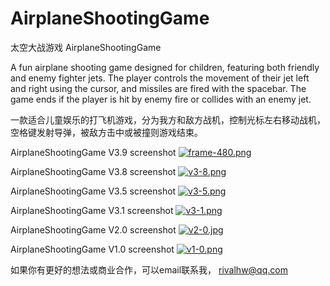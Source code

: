 # AirplaneShootingGame
太空大战游戏 AirplaneShootingGame

A fun airplane shooting game designed for children, featuring both friendly and enemy fighter jets. The player controls the movement of their jet left and right using the cursor, and missiles are fired with the spacebar. The game ends if the player is hit by enemy fire or collides with an enemy jet.

一款适合儿童娱乐的打飞机游戏，分为我方和敌方战机，控制光标左右移动战机，空格键发射导弹，被敌方击中或被撞则游戏结束。

AirplaneShootingGame V3.9 screenshot 
[![frame-480.png](https://i.postimg.cc/9M3XBSDp/frame-480.png)](https://postimg.cc/2qwfk0Fb)

AirplaneShootingGame V3.8 screenshot
[![v3-8.png](https://i.postimg.cc/BQMjcDZP/v3-8.png)](https://postimg.cc/hfQ4KXdK)

AirplaneShootingGame V3.5 screenshot
[![v3-5.png](https://i.postimg.cc/3wLjP5t1/v3-5.png)](https://postimg.cc/kVbtbZ3R)

AirplaneShootingGame V3.1 screenshot
[![v3-1.png](https://i.postimg.cc/jdRw9PV5/v3-1.png)](https://postimg.cc/qgZv6tvV)

AirplaneShootingGame V2.0 screenshot
[![v2-0.jpg](https://i.postimg.cc/pVf5qk64/v2-0.jpg)](https://postimg.cc/QVMMMgsJ)


AirplaneShootingGame V1.0 screenshot
[![v1-0.png](https://i.postimg.cc/rsNdsF4M/v1-0.png)](https://postimg.cc/7JbPQ4XW)



如果你有更好的想法或商业合作，可以email联系我，
rivalhw@qq.com

